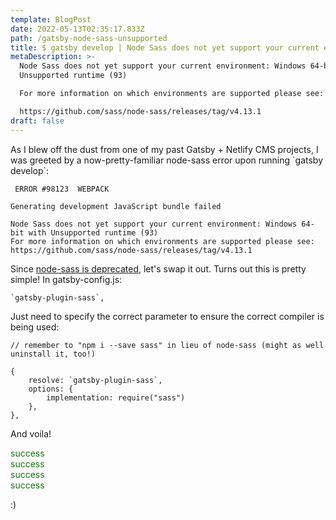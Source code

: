 ```yaml
---
template: BlogPost
date: 2022-05-13T02:35:17.833Z
path: /gatsby-node-sass-unsupported
title: $ gatsby develop | Node Sass does not yet support your current environment
metaDescription: >-
  Node Sass does not yet support your current environment: Windows 64-bit with
  Unsupported runtime (93)

  For more information on which environments are supported please see:

  https://github.com/sass/node-sass/releases/tag/v4.13.1
draft: false
---
```

As I blew off the dust from one of my past Gatsby + Netlify CMS projects, I was greeted by a now-pretty-familiar node-sass error upon running \`gatsby develop\`:

```
 ERROR #98123  WEBPACK

Generating development JavaScript bundle failed

Node Sass does not yet support your current environment: Windows 64-bit with Unsupported runtime (93)
For more information on which environments are supported please see:
https://github.com/sass/node-sass/releases/tag/v4.13.1
```

Since [node-sass is deprecated](https://sass-lang.com/blog/libsass-is-deprecated), let's swap it out. Turns out this is pretty simple! In gatsby-config.js:

```
`gatsby-plugin-sass`,
```

Just need to specify the correct parameter to ensure the correct compiler is being used:

```
// remember to "npm i --save sass" in lieu of node-sass (might as well uninstall it, too!)

{
    resolve: `gatsby-plugin-sass`,
    options: {
        implementation: require("sass")
    },
},
```

And voila!

<span style="color:#13750d;">success</span>\
<span style="color:#13750d;">success</span>\
<span style="color:#13750d;">success</span>\
<span style="color:#13750d;">success</span>

:)
